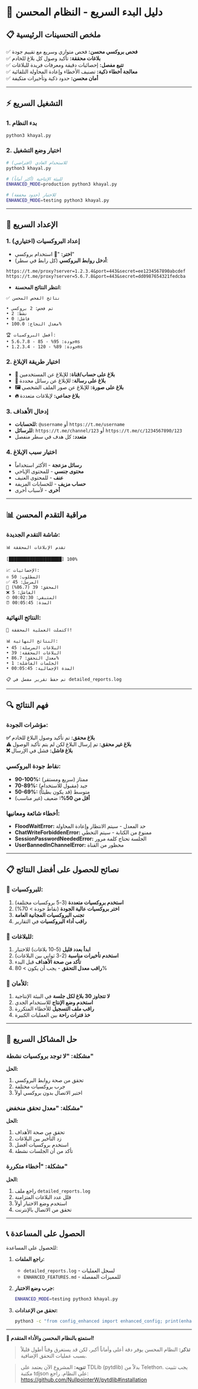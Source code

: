 # 🚀 دليل البدء السريع - النظام المحسن

## 📋 ملخص التحسينات الرئيسية

✅ **فحص بروكسي محسن:** فحص متوازي وسريع مع تقييم جودة  
✅ **بلاغات محققة:** تأكيد وصول كل بلاغ للخادم  
✅ **تتبع مفصل:** إحصائيات دقيقة ومعرفات فريدة للبلاغات  
✅ **معالجة أخطاء ذكية:** تصنيف الأخطاء وإعادة المحاولة التلقائية  
✅ **أمان محسن:** حدود ذكية وتأخيرات متكيفة  

---

## ⚡ التشغيل السريع

### 1. بدء النظام
```bash
python3 khayal.py
```

### 2. اختيار وضع التشغيل
```bash
# للاستخدام العادي (افتراضي)
python3 khayal.py

# للبيئة الإنتاجية (أكثر أماناً)
ENHANCED_MODE=production python3 khayal.py

# للاختبار (حدود مخففة)
ENHANCED_MODE=testing python3 khayal.py
```

---

## 🔧 الإعداد السريع

### 1. إعداد البروكسيات (اختياري)
- **اختر:** "📡 استخدام بروكسي"
- **أدخل روابط البروكسي** (كل رابط في سطر):
```
https://t.me/proxy?server=1.2.3.4&port=443&secret=ee1234567890abcdef
https://t.me/proxy?server=5.6.7.8&port=443&secret=dd0987654321fedcba
```
- **انتظر النتائج المحسنة:**
```
✅ نتائج الفحص المحسن

• تم فحص: 2 بروكسي
• نشط: 2
• فاشل: 0
• معدل النجاح: 100.0%

🏆 أفضل البروكسيات:
• 5.6.7.8 - جودة: 95% - 85ms
• 1.2.3.4 - جودة: 89% - 120ms
```

### 2. اختيار طريقة الإبلاغ
- **👤 بلاغ على حساب/قناة:** للإبلاغ عن المستخدمين
- **💬 بلاغ على رسالة:** للإبلاغ عن رسائل محددة
- **🖼 بلاغ على صورة:** للإبلاغ عن صور الملف الشخصي
- **🔥 بلاغ جماعي:** لإبلاغات متعددة

### 3. إدخال الأهداف
- **للحسابات:** `@username` أو `https://t.me/username`
- **للرسائل:** `https://t.me/channel/123` أو `https://t.me/c/1234567890/123`
- **متعدد:** كل هدف في سطر منفصل

### 4. اختيار سبب الإبلاغ
- **رسائل مزعجة** - الأكثر استخداماً
- **محتوى جنسي** - للمحتوى الإباحي
- **عنف** - للمحتوى العنيف
- **حساب مزيف** - للحسابات المزيفة
- **أخرى** - لأسباب أخرى

---

## 📊 مراقبة التقدم المحسن

### شاشة التقدم الجديدة:
```
📊 تقدم الإبلاغات المحققة

[████████████████████] 100%

📈 الإحصائيات:
▫️ المطلوب: 50
✅ المرسل: 45
🔐 المحقق: 39 (86.7%)
❌ الفاشل: 5
⏱ المتبقي: 00:02:30
⏰ المدة: 00:05:45
```

### النتائج النهائية:
```
🎯 اكتملت العملية المحققة!

📊 النتائج النهائية:
• البلاغات المرسلة: 45
• البلاغات المحققة: 39
• معدل التحقق: 86.7%
• الجلسات الفاشلة: 1
• المدة الإجمالية: 00:05:45

📋 تم حفظ تقرير مفصل في detailed_reports.log
```

---

## 🔍 فهم النتائج

### مؤشرات الجودة:

**✅ بلاغ محقق:** تم تأكيد وصول البلاغ للخادم  
**⚠️ بلاغ غير محقق:** تم إرسال البلاغ لكن لم يتم تأكيد الوصول  
**❌ بلاغ فاشل:** فشل في الإرسال  

### نقاط جودة البروكسي:
- **90-100%:** ممتاز (سريع ومستقر)
- **70-89%:** جيد (مقبول للاستخدام)
- **50-69%:** متوسط (قد يكون بطيئاً)
- **أقل من 50%:** ضعيف (غير مناسب)

### أخطاء شائعة ومعانيها:
- **FloodWaitError:** حد المعدل - سيتم الانتظار وإعادة المحاولة
- **ChatWriteForbiddenError:** ممنوع من الكتابة - سيتم التخطي
- **SessionPasswordNeededError:** الجلسة تحتاج كلمة مرور
- **UserBannedInChannelError:** محظور من القناة

---

## 📋 نصائح للحصول على أفضل النتائج

### 🎯 للبروكسيات:
1. **استخدم بروكسيات متعددة** (3-5 بروكسيات مختلفة)
2. **اختر بروكسيات عالية الجودة** (نقاط جودة > 70%)
3. **تجنب البروكسيات المجانية العامة**
4. **راقب أداء البروكسيات** في التقارير

### 🎯 للبلاغات:
1. **ابدأ بعدد قليل** (5-10 بلاغات) للاختبار
2. **استخدم تأخيرات مناسبة** (2-3 ثواني بين البلاغات)
3. **تأكد من صحة الأهداف** قبل البدء
4. **راقب معدل التحقق** - يجب أن يكون > 80%

### 🎯 للأمان:
1. **لا تتجاوز 30 بلاغ لكل جلسة** في البيئة الإنتاجية
2. **استخدم وضع الإنتاج** للاستخدام الجدي
3. **راقب ملف التسجيل** للأخطاء المتكررة
4. **خذ فترات راحة** بين العمليات الكبيرة

---

## 🐛 حل المشاكل السريع

### مشكلة: "لا توجد بروكسيات نشطة"
**الحل:**
1. تحقق من صحة روابط البروكسي
2. جرب بروكسيات مختلفة
3. اختبر الاتصال بدون بروكسي أولاً

### مشكلة: "معدل تحقق منخفض"
**الحل:**
1. تحقق من صحة الأهداف
2. زد التأخير بين البلاغات
3. استخدم بروكسيات أفضل
4. تأكد من أن الجلسات نشطة

### مشكلة: "أخطاء متكررة"
**الحل:**
1. راجع ملف `detailed_reports.log`
2. قلل عدد البلاغات المتزامنة
3. استخدم وضع الاختبار أولاً
4. تحقق من الاتصال بالإنترنت

---

## 📞 الحصول على المساعدة

للحصول على المساعدة:

1. **راجع الملفات:**
   - `detailed_reports.log` - لسجل العمليات
   - `ENHANCED_FEATURES.md` - للمميزات المفصلة

2. **جرب وضع الاختبار:**
   ```bash
   ENHANCED_MODE=testing python3 khayal.py
   ```

3. **تحقق من الإعدادات:**
   ```bash
   python3 -c "from config_enhanced import enhanced_config; print(enhanced_config)"
   ```

---

**🎉 استمتع بالنظام المحسن والأداء المتقدم!**

> **تذكر:** النظام المحسن يوفر دقة أعلى وأماناً أكبر، لكن قد يستغرق وقتاً أطول قليلاً بسبب عمليات التحقق الإضافية.

> **تنويه:**
> المشروع الآن يعتمد على TDLib (pytdlib) بدلاً من Telethon. يجب تثبيت مكتبة tdjson على النظام. راجع: https://github.com/NullpointerW/pytdlib#installation